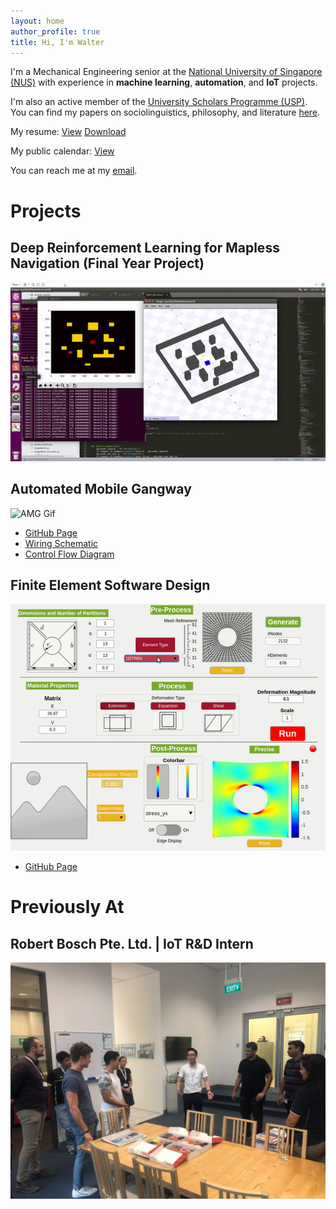 ```yaml
---
layout: home
author_profile: true
title: Hi, I'm Walter
---
```


I'm a Mechanical Engineering senior at the [National University of Singapore (NUS)](http://www.nus.edu.sg/) with experience in **machine learning**, **automation**, and **IoT** projects. 

I'm also an active member of the [University Scholars Programme (USP)](http://www.usp.nus.edu.sg/). You can find my papers on sociolinguistics, philosophy, and literature <a href="https://github.com/watate/usp-papers.git" target="_blank">here</a>.

My resume: <a href="/assets/resume/Walter_Resume.pdf" target="_blank">View</a> [Download](/assets/resume/Walter_Resume.pdf "Walter_Resume.pdf")

My public calendar: <a href="https://calendar.google.com/calendar/embed?src=walter.spades%40gmail.com&ctz=Asia%2FSingapore" target="_blank">View</a>

You can reach me at my <a href="mailto:waltertay@u.nus.edu" target="_blank">email</a>.

# Projects
## Deep Reinforcement Learning for Mapless Navigation (Final Year Project)
![FYP Gif](/assets/images/fyp.gif)

## Automated Mobile Gangway
![AMG Gif](/assets/images/amg.gif)
- [GitHub Page](https://github.com/watate/Automated-Mobile-Gangway)
- [Wiring Schematic](https://github.com/watate/Automated-Mobile-Gangway/blob/master/wiring_schematic.pdf)
- [Control Flow Diagram](https://github.com/watate/Automated-Mobile-Gangway/blob/master/controls_diagram.png)

## Finite Element Software Design
![FEM Gif](/assets/images/fem.gif)
- [GitHub Page](https://github.com/watate/FEM)

# Previously At
## Robert Bosch Pte. Ltd. | IoT R&D Intern
![Bosch Picture](/assets/images/bosch.jpg)